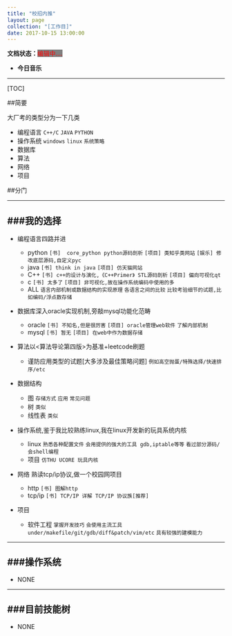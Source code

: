 ```yaml
---
title: "校招内推"
layout: page
collection: "[工作目]"
date: 2017-10-15 13:00:00
---
```

**文档状态：**<a style="color:red;background-color:gray">编辑中....</a>

- **今日音乐**

---
[TOC]

##简要

大厂考的类型分为一下几类

- 编程语言
    `C++/C`
    `JAVA`
    `PYTHON`
- 操作系统
    `windows`
    `linux`
    `系统策略`
- 数据库
- 算法
- 网络
- 项目

##分门

---
###我的选择
---
- 编程语言四路并进
    - python
        `[书]  core_python python源码剖析`
        `[项目] 类知乎类网站`
        `[娱乐] 修改底层源码,自定义pyc`
    - java
        `[书] think in java`
        `[项目] 仿天猫网站`
    - C++
        `[书] c++的设计与演化,《C++Primer》 STL源码剖析`
        `[项目] 偏向可视化qt`
    - c
        `[书] 太多了`
        `[项目] 非可视化,故在操作系统编码中使用的多`
    - ALL
        `语言内部机制或数据结构的实现原理`
        `各语言之间的比较`
        `比较考验细节的试题,比如编码/浮点数存储`

- 数据库深入oracle实现机制,旁敲mysql功能化范畴
    - oracle
        `[书] 不知名,但是很厉害`
        `[项目] oracle管理web软件`
        `了解内部机制`
    - mysql
        `[书] 暂无`
        `[项目] 在web中作为数据存储`
- 算法以<算法导论第四版>为基准+leetcode刷题
    - 谨防应用类型的试题[大多涉及最佳策略问题]
        `例如高空抛蛋/特殊选择/快速排序/etc`
- 数据结构
    - 图
        `存储方式`
        `应用`
        `常见问题`
    - 树
        `类似`
    - 线性表
        `类似`
- 操作系统,鉴于我比较熟练linux,我在linux开发新的玩具系统内核
    - linux
        `熟悉各种配置文件`
        `会用提供的强大的工具 gdb,iptable等等`
        `看过部分源码/会shell编程`
    - 项目
        `仿THU UCORE 玩具内核`
- 网络 熟读tcp/ip协议,做一个校园网项目
    - http
        `[书] 图解http`
    - tcp/ip
        `[书] TCP/IP 详解 TCP/IP 协议族[推荐]`

- 项目
    - 软件工程
        `掌握开发技巧`
        `会使用主流工具under/makefile/git/gdb/diff&patch/vim/etc`
        `具有较强的建模能力`
---
###操作系统
---
- NONE

---
###目前技能树
---
- NONE
